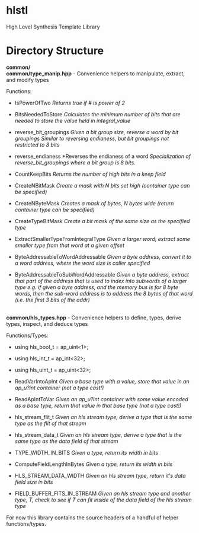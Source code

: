 # hlstl
High Level Synthesis Template Library

# Directory Structure
**common/**
<br>**common/type_manip.hpp** - Convenience helpers to manipulate, extract, and modify types

Functions:
- IsPowerOfTwo
  *Returns true if # is power of 2*

- BitsNeededToStore
  *Calculates the minimum number of bits that are needed to*
  *store the value held in integral_value*

- reverse_bit_groupings
  *Given a bit group size, reverse a word by bit groupings*
  *Similar to reversing endianess, but bit groupings not*
  *restricted to 8 bits*

- reverse_endianess
  *Reverses the endianess of a word
  *Specialization of reverse_bit_groupings where a bit group*
  *is 8 bits.*

- CountKeepBits
  *Returns the number of high bits in a keep field*

- CreateNBitMask
  *Create a mask with N bits set high (container type can*
  *be specified)*

- CreateNByteMask
  *Creates a mask of bytes, N bytes wide (return container*
  *type can be specified)*

- CreateTypeBitMask
  *Create a bit mask of the same size as the specified type*

- ExtractSmallerTypeFromIntegralType
  *Given a larger word, extract some smaller type from that*
  *word at a given offset*

- ByteAddressableToWordAddressable
  *Given a byte address, convert it to a word address,*
  *where the word size is caller specified*

- ByteAddressableToSubWordAddressable
  *Given a byte address, extract that part of the address*
  *that is used to index into subwords of a larger type*
  *e.g. if given a byte address, and the memory bus is for*
         *8 byte words, then the sub-word address is to address*
         *the 8 bytes of that word (i.e. the first 3 bits of the addr)*
         
         
<br>**common/hls_types.hpp** - Convenience helpers to define, types, derive types, inspect, and deduce types

Functions/Types:
- using hls_bool_t = ap_uint<1>;
- using hls_int_t = ap_int<32>;
- using hls_uint_t = ap_uint<32>;

- ReadVarIntoApInt
  *Given a base type with a value, store that value in an*
  *ap_u?int container*
  *(not a type cast!)*

- ReadApIntToVar
  *Given an ap_u?int container with some value encoded as*
  *a base type, return that value in that base type*
  *(not a type cast!)*

- hls_stream_flit_t
  *Given an hls stream type, derive a type that is the same*
  *type as the flit of that stream*

- hls_stream_data_t
  *Given an hls stream type, derive a type that is the same*
  *type as the data field of that stream*

- TYPE_WIDTH_IN_BITS
  *Given a type, return its width in bits*

- ComputeFieldLengthInBytes
  *Given a type, return its width in bits*

- HLS_STREAM_DATA_WIDTH
  *Given an hls stream type, return it's data field size in bits*

- FIELD_BUFFER_FITS_IN_STREAM
  *Given an hls stream type and another type, T, check to*
  *see if T can fit inside of the data field of the hls stream*
  *type*

For now this library contains the source headers of a handful of helper functions/types.

